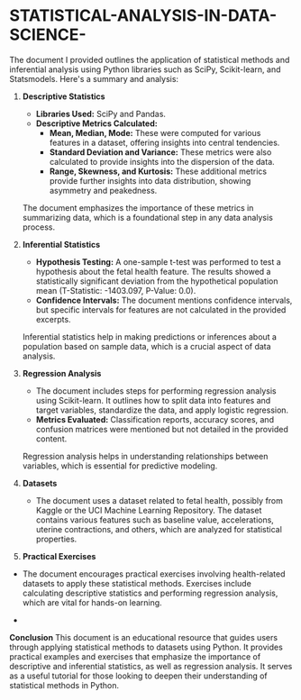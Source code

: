 # STATISTICAL-ANALYSIS-IN-DATA-SCIENCE-


The document I provided outlines the application of statistical methods and inferential analysis using Python libraries such as SciPy, Scikit-learn, and Statsmodels. Here's a summary and analysis:


1. **Descriptive Statistics**
   - **Libraries Used:** SciPy and Pandas.
   - **Descriptive Metrics Calculated:**
     - **Mean, Median, Mode:** These were computed for various features in a dataset, offering insights into central tendencies.
     - **Standard Deviation and Variance:** These metrics were also calculated to provide insights into the dispersion of the data.
     - **Range, Skewness, and Kurtosis:** These additional metrics provide further insights into data distribution, showing asymmetry and peakedness.

   The document emphasizes the importance of these metrics in summarizing data, which is a foundational step in any data analysis process.

2. **Inferential Statistics**
   - **Hypothesis Testing:** A one-sample t-test was performed to test a hypothesis about the fetal health feature. The results showed a statistically significant deviation from the hypothetical population mean (T-Statistic: -1403.097, P-Value: 0.0).
   - **Confidence Intervals:** The document mentions confidence intervals, but specific intervals for features are not calculated in the provided excerpts.

   Inferential statistics help in making predictions or inferences about a population based on sample data, which is a crucial aspect of data analysis.

3. **Regression Analysis**
   - The document includes steps for performing regression analysis using Scikit-learn. It outlines how to split data into features and target variables, standardize the data, and apply logistic regression.
   - **Metrics Evaluated:** Classification reports, accuracy scores, and confusion matrices were mentioned but not detailed in the provided content.

   Regression analysis helps in understanding relationships between variables, which is essential for predictive modeling.

4. **Datasets**
   - The document uses a dataset related to fetal health, possibly from Kaggle or the UCI Machine Learning Repository. The dataset contains various features such as baseline value, accelerations, uterine contractions, and others, which are analyzed for statistical properties.

 5. **Practical Exercises**
   - The document encourages practical exercises involving health-related datasets to apply these statistical methods. Exercises include calculating descriptive statistics and performing regression analysis, which are vital for hands-on learning.

   - 
 **Conclusion**
This document is an educational resource that guides users through applying statistical methods to datasets using Python. It provides practical examples and exercises that emphasize the importance of descriptive and inferential statistics, as well as regression analysis. It serves as a useful tutorial for those looking to deepen their understanding of statistical methods in Python.
